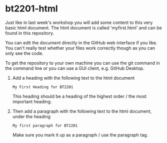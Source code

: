 # bt2201-html

Just like in last week's workshop you will add some content to this very basic html document. The html document is called 'myfirst.html' and can be found in this repository. 

You can edit the document directly in the GitHub web interface if you like. You can't really test whether your files work correctly though as you can only see the code. 

To get the repository to your own machine you can use the git command in the command line or you can use a GUI client, e.g. GitHub Desktop.

1. Add a heading with the following text to the html document 

   `My First Heading for BT2201`

   This heading should be a heading of the highest order / the most important heading.

2. Then add a paragraph with the following text to the html document, under the heading

   `My first paragraph for BT2201`

   Make sure you mark it up as a paragraph / use the paragraph tag.

